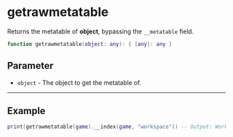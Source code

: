 # getrawmetatable

Returns the metatable of **object**, bypassing the `__metatable` field.

```lua
function getrawmetatable(object: any): { [any]: any }
```

## Parameter

* `object` - The object to get the metatable of.

***

## Example

```lua
print(getrawmetatable(game).__index(game, "workspace")) -- Output: Workspace
```
